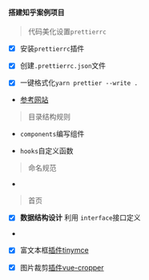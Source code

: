#### 搭建**知乎**案例项目

> 代码美化设置`prettierrc`

- [x] 安装`prettierrc`插件

- [x] 创建`.prettierrc.json`文件

- [x] 一键格式化`yarn prettier --write .`

- [参考网站](https://prettier.bootcss.com/docs/install.html)

> 目录结构规则

- `components`编写组件

- `hooks`自定义函数

> 命名规范

-

> 首页

- [x] **数据结构设计** 利用 `interface`接口定义

-


- [x] 富文本框[插件tinymce](https://github.com/tinymce/tinymce)

- [x] 图片裁剪[插件vue-cropper](http://github.xyxiao.cn/vue-cropper/example/)
